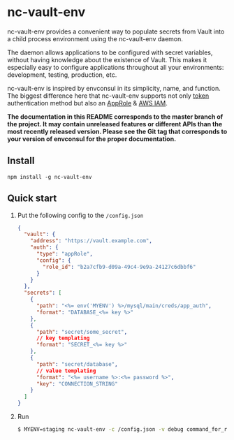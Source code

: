 # nc-vault-env

nc-vault-env provides a convenient way to populate secrets from Vault into a child process environment using the nc-vault-env daemon.

The daemon allows applications to be configured with secret variables, without having knowledge about the existence of Vault. This makes it especially easy to configure applications throughout all your environments: development, testing, production, etc.

nc-vault-env is inspired by envconsul in its simplicity, name, and function. The biggest difference here that nc-vault-env supports not only [token](https://www.vaultproject.io/docs/auth/token.html) authentication method but also an [AppRole](https://www.vaultproject.io/docs/auth/approle.html) & [AWS IAM](https://www.vaultproject.io/docs/auth/aws.html#iam-authentication-method).

**The documentation in this README corresponds to the master branch of the project. It may contain unreleased features or different APIs than the most recently released version. Please see the Git tag that corresponds to your version of envconsul for the proper documentation.**

## Install
```
npm install -g nc-vault-env
```

## Quick start

1. Put the following config to the `/config.json`
    ```json
    {
      "vault": {
        "address": "https://vault.example.com",
        "auth": {
          "type": "appRole",
          "config": {
            "role_id": "b2a7cfb9-d09a-49c4-9e9a-24127c6dbbf6"
          }
        }
      },
      "secrets": [
        {
          "path": "<%= env('MYENV') %>/mysql/main/creds/app_auth",
          "format": "DATABASE_<%= key %>"
        },
        {
          "path": "secret/some_secret",
          // key templating
          "format": "SECRET_<%= key %>"
        },
        {
          "path": "secret/database",
          // value templating
          "format": "<%= username %>:<%= password %>",
          "key": "CONNECTION_STRING"
        }
      ]
    }
    ```

1. Run
    ```bash
    $ MYENV=staging nc-vault-env -c /config.json -v debug command_for_run
    ```


